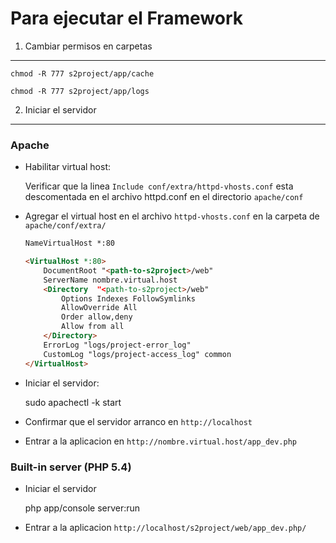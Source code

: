 Para ejecutar el Framework
==========================


1) Cambiar permisos en carpetas
-------------------------------

	chmod -R 777 s2project/app/cache

	chmod -R 777 s2project/app/logs

2) Iniciar el servidor
----------------------

### Apache

 * Habilitar virtual host:
		 
	Verificar que la linea `Include conf/extra/httpd-vhosts.conf` esta descomentada en el archivo httpd.conf en el directorio `apache/conf`
		
 * Agregar el virtual host en el archivo `httpd-vhosts.conf` en la carpeta de `apache/conf/extra/`
	
	```html
	NameVirtualHost *:80

	<VirtualHost *:80>
		DocumentRoot "<path-to-s2project>/web"
		ServerName nombre.virtual.host
		<Directory  "<path-to-s2project>/web"				
			Options Indexes FollowSymlinks
			AllowOverride All
			Order allow,deny
			Allow from all
		</Directory>
		ErrorLog "logs/project-error_log"
		CustomLog "logs/project-access_log" common
	</VirtualHost>
	```

 * Iniciar el servidor:
 
	sudo apachectl -k start

 * Confirmar que el servidor arranco en `http://localhost`

 * Entrar a la aplicacion en `http://nombre.virtual.host/app_dev.php`

		
### Built-in server (PHP 5.4)

 * Iniciar el servidor
 	
	php app/console server:run 

 * Entrar a la aplicacion `http://localhost/s2project/web/app_dev.php/`
